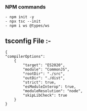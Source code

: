 ### NPM commands
    - npm init -y
    - npx tsc --init
    - npm i ws @types/ws

## tsconfig File :-
    {
    "compilerOptions": 
        {
            "target": "ES2020",
            "module": "CommonJS",
            "rootDir": "./src",
            "outDir": "./dist",
            "strict": true,
            "esModuleInterop": true,
            "moduleResolution": "node",
            "skipLibCheck": true
        }
    }
